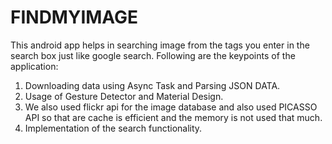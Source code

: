 # FINDMYIMAGE
This android app helps in searching image from the tags you enter in the search box just like google search.
Following are the keypoints of the application:
1. Downloading data using Async Task and Parsing JSON DATA.
2. Usage of Gesture Detector and Material Design.
3. We also used flickr api for the image database and also used PICASSO API so that are cache is efficient and the memory is not used that         much.
4. Implementation of the search functionality.
